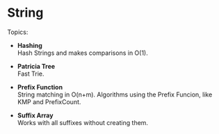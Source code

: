 # String
Topics:

* **Hashing**  
Hash Strings and makes comparisons in O(1).

* **Patricia Tree**  
Fast Trie.

* **Prefix Function**  
String matching in O(n+m).
Algorithms using the Prefix Funcion, like KMP and PrefixCount.

* **Suffix Array**  
Works with all suffixes without creating them.
